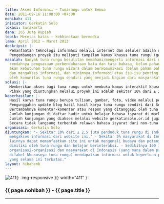 ```yaml
---
title: Akses Informasi – Tunarungu untuk Semua
date: 2011-09-16 11:08:00 +07:00
nohibah: 411
inisiator: Gerkatin Solo
lokasi: Surakarta
dana: 265 Juta Rupiah
topik: Meretas batas – kebhinekaan bermedia
lama: April 2012 – Maret 2013
deskripsi: |-
  Pemanfaatan teknologi informasi melalui internet dan seluler adalah sarana yang tepat untuk menyebarkan dan menerima informasi yang begitu pesat berkembangnya. Sebagian komunitas tuna rungu yang populasinya ±2,5 juta di Indonesia tidak luput dari pemanfaatan teknologi ini. Tetapi kita tahu bahwa tuna rungu adalah komunitas yang unik yang selama ini terpinggirkan dalam penerimaan informasi dan komunikasi dari masyarkat. Unik karena budaya tunarungu yang mempunyai hambatan dalam pendengaran berbeda dengan non-tuna rungu terutama dalam cara berkomunikasi dimana gerakan isyarat sebagai alat komunikasinya sehingga tata bahasa Indonesia dari tuna rungu sangat berbeda (kalimatnya kacau). Untuk mengurangi kesenjangan ini dibutuhkan pihak yang memfasilitasi dan menjembatani kebutuhan tuna rungu akan haus informasi dari masyarakat demikian pula sebaliknya. Proyek yang akan dikerjakan adalah dengan pengembangan website yang sudah terbangun (gerkatinsolo.or.id) dengan menambahkan menu-menu yang memberikan kesempatan kepada tuna rungu maupun masyarakat dalam mengakses informasi untuk menciptakan masyarakat inklusif, setara dan bebas hambatan.
  Pengembangan proyek itu meliputi tampilan kamus khusus tuna rungu (gambar, video, bahasa isyarat, teks khusus tuna rungu), pemuatan artikel dari tuna rungu sendiri. Artikel memuat tentang dunia tuna rungu sendiri selama ini jarang dipublikasikan untuk bisa dilihat oleh masyarakat, pemerintah dan tuna rungu sendiri dalam rangka sosialisasi dan advokasi.
masalah: Banyak tuna rungu kesulitan memahami/mengerti informasi dari masyarakat karena
  rendahnya penguasaan perbendaharaan kata dan tata bahasa, belum pahamnya masyarakat
  akan kebutuhan tuna rungu wicara dalam berkomunikasi (belum paham bahasa isyarat)
  dan mengakses informasi, dan minimnya informasi atau isu-isu penting yang diangkat
  oleh komunitas tuna rungu sendiri yang menjadi bagian dari masyarakat.
solusi: |-
  Memberikan akses bagi tuna rungu untuk membuka kamus interaktif khusus tuna rungu yang bisa dimengerti oleh tuna rungu untuk mendefinisikan kata-kata yang belum dipahami melalui tulisan, gambar, bahasa isyarat dan video, meningkatkan kemampuan jurnalistik bagi tuna rungu melalui pelatihan kepada tuna rungu sehingga dapat memberikan kontribusi sebagai sumber informasi untuk dipublikasikan kepada masyarakat bisa berupa tulisan, foto/gambar atau video untuk menciptakan citizen journalism, memberikan kesempatan kepada masyarakat untuk mengakses informasi tentang dunia tuna rungu (penanganan dini, pendekatan, cara berkomunikasi salah satunya bahasa isyarat, kebutuhan untuk berinteraksi, pemberdayaan diri dan budaya tuna rungu) untuk menciptakan masyarakat inklusif, setara dan bebas hambatan, serta melakukan sosialisasi kepada masyarakat memanfaatkan media online berupa video-chat yang sangat dibutuhkan oleh tuna rungu untuk saling berinteraksi menggunakan bahasa isyarat. Kesemuanya bisa diakses melalui website gerkatinsolo.or.id. Selain itu juga diaplikasikan di facebook dan jejaring sosial lainnya, dan juga bisa diakses di mobile web.
  Pihak yang diuntungkan melalui proyek ini adalah sekitar 10% dari ± 2,5 juta penduduk tuna rungu di Indonesia bisa mengakses informasi dari website ini, sekitar 5% masyarakat di Indonesia dan lainnya dapat memanfaatkan site ini untuk mengenali budaya dan potensi-potensi yang dimiliki oleh tuna rungu dan belajar berinteraksi, dan sedikitnya 100 instansi pemerintah, organisasi-organisasi dan masyarakat di Indonesia (yang mana dalam program sasaran difabel khususnya tuna rungu) mendapatkan informasi untuk keperluan program pemberdayaan yang selama ini terbatas.
keberhasilan: |-
  Hasil karya tuna rungu berupa tulisan, gambar, foto, video melalui pelatihan jurnalistik di Solo dan Yogyakarta.
  Pengunggahan update blog hasil hasil karya tuna rungu sendiri dari Solo dan Yogya yang dapat mengembangkan imajinasi dan kreativitas berupa tulisan, gambar, video dan foto. Hasil karya mereka juga di-link di website gerkatin Solo.
  Bertambahnya komentar-komentar atau respon yang ditanggapi oleh tuna rungu di website yang dibuat oleh masyarakat.
  Jumlah kunjungan di daftar hadir untuk belajar bahasa isyarat di markas Gerkatin bertambah (kunjungan offline).
  Jumlah kunjungan yang diakses melalui website gerkatinsolo.or.id juga aplikasi lain (facebook, twitter, blog, dll).
  Secara tidak langsung terbentuk relawan bahasa isyarat dari non-tuna rungu pasca kursus belajar isyarat.
organisasi: Gerkatin Solo
diuntungkan: "- Sekitar 10% dari ± 2,5 juta penduduk tuna rungu di Indonesia bisa
  mengakses informasi dari website ini.' - Sekitar 5% masyarakat di Indonesia dan
  lainnya dapat memanfaatkan site ini untuk mengenali budaya dan potensi-potensi yang
  dimiliki oleh tuna rungu dan belajar berinteraksi. - Sedikitnya 100 instansi pemerintah,
  organisasi-organisasi dan masyarakat di Indonesia (yang mana dalam program sasaran
  difabel khususnya tuna rungu) mendapatkan informasi untuk keperluan program pemberdayaan
  yang selama ini terbatas."
layout: hibahcmb
---
```


![411](/static/img/hibahcmb/411.png){: .img-responsive }{: width="411" }

### {{ page.nohibah }} - {{ page.title }}

---
